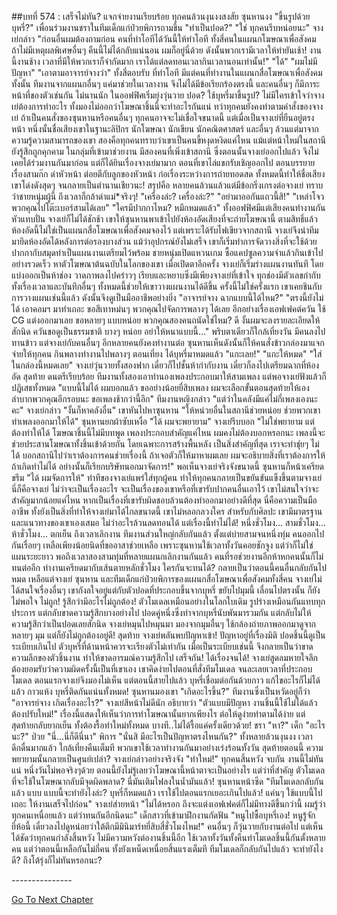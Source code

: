 ##บทที่ 574 : เสร็จไม่ทัน?
แจกจ่ายงานเรียบร้อย
ทุกคนล้วนงุนงงสงสัย
ซุนหานงง "ขึ้นรูปด้วยบุหรี่?"
เพื่อนร่วมงานชราในทีมเด็กแก่ป่วยพิการถามขึ้น "ทำเป็นปอด?"
"ใช่ ทุกคนรีบหน่อยนะ" จางเย่กล่าว "ก่อนอื่นผมต้องถามก่อน คนที่ทำโอทีได้วันนี้ให้ทำโอที ทั้งสี่คนในแผนกโฆษณาเพื่อสังคม ถ้าไม่มีเหตุผลพิเศษอื่นๆ คืนนี้ไม่ได้กลับแน่นอน ผมก็อยู่นี่ด้วย ดังนั้นพวกเรามีเวลาให้ทำยันเช้า! งานนี้งานช้าง เวลาที่มีให้พวกเราก็จำกัดมาก เราได้แต่ลดทอนเวลากินเวลานอนเท่านั้น!"
"ได้"
"ผมไม่มีปัญหา"
"เอาตามอาจารย์จางว่า"
ทั้งสี่ตอบรับ
ที่ทำโอที มีแต่คนที่ทำงานในแผนกสื่อโฆษณาเพื่อสังคมทั้งนั้น ทีมงานจากแผนกอื่นๆ แค่มาช่วยในเวลางาน จึงไม่ได้มีข้อเรียกร้องตรงนี้ และคนอื่นๆ ก็มีภาระหน้าที่ของตัวเช่นกัน
ไม่นานนัก ในออฟฟิศเริ่มยุ่งวุ่นวาย
ปอด?
ใช้บุหรี่มาขึ้นรูป?
ไม่มีใครเข้าใจว่าจางเย่ต้องการทำอะไร ทั้งมองไม่ออกว่าโฆษณาชิ้นนี้จะทำอะไรกันแน่ ทว่าทุกคนยังคงทำตามคำสั่งของจางเย่ ถ้าเป็นคนสั่งของซุนหานหรือคนอื่นๆ ทุกคนอาจจะไม่เชื่อใจขนาดนี้ แต่เมื่อเป็นจางเย่ที่ยืนอยู่ตรงหน้า หนึ่งนั้นชื่อเสียงเขาในฐานะลิปิกร นักโฆษณา นักเขียน นักคณิตศาสตร์ และอื่นๆ ล้วนแต่มาจากความรู้ความสามารถของเขา สองคือทุกคนทราบว่าเขาเป็นคนขี้หงุดหงิดแค่ไหน แม้แต่หน้าใหม่ในสถานียังรู้สึกถูกคุกคาม ในกลุ่มที่เข้ามาช่วยงาน มีสองคนที่เพิ่งเข้าสถานี ซึ่งตอนนั้นจางเย่ออกไปแล้ว จึงไม่เคยได้ร่วมงานกันมาก่อน แต่ก็ได้ยินเรื่องจางเย่มามาก ตอนที่เขาไล่แขกรับเชิญออกไป ตอนบรรยายเรื่องสามก๊ก ด่าหัวหน้า ต่อยตีกับลูกของหัวหน้า ก่อเรื่องระหว่างการถ่ายทอดสด ทั้งหมดนี้ทำให้ชื่อเสียงเขาโด่งดังสุดๆ จนกลายเป็นตำนานเชียวนะ!
สรุปคือ หลายคนล้วนแล้วแต่มีข้อกริ่งเกรงต่อจางเย่ ทราบว่าชายหนุ่มผู้นี้ ถึงเวลาก็กล้าด่าแม่*จริงๆ!
"เครื่องล่ะ? เครื่องล่ะ?"
"อย่ามาออกันแถวนี้สิ!"
"เหล่าโจว พวกคุณไปโต๊ะเบอร์สามได้เลย"
"ใครมีปากกาไหม? หมึกหมดแล้ว"
ทั้งออฟฟิศมีแต่เสียงคนทำงานกันหัวแทบปั่น จางเย่ก็ไม่ได้ชักช้า เขาให้ซุนหานพาเข้าไปยังห้องอัดเสียงที่จะถ่ายโฆษณานี้ ตามสิทธิ์แล้ว ห้องอัดนี้ไม่ใช่เป็นแผนกสื่อโฆษณาเพื่อสังคมจองไว้ แต่เพราะได้รับไฟเขียวจากสถานี จางเย่จึงนำทีมมายึดห้องอัดได้หลังการต่อรองบางส่วน แม้ว่าอุปกรณ์ยังไม่เสร็จ เขาก็เริ่มทำการจัดวางสิ่งที่จะใช้ด้วยปากกากับสมุดทำเป็นแผนงานเตรียมไว้พร้อม
ชายหนุ่มเปิดแหวนเกม ซื้อแคปซูลความจำแล้วกินเข้าไปอย่างรวดเร็ว หาตัวโฆษณาต้นฉบับในโลกของเขา เมื่อเปิดตาอีกครั้ง จางเย่ก็เริ่มร่างแผนงานทันที โดยแบ่งออกเป็นห้าช่อง วาดภาพลงไปคร่าวๆ เรียบและหยาบซึ่งมีเพียงจางเย่ที่เข้าใจ ทุกช่องมีตัวเลขกำกับ ทั้งเรื่องเวลาและบันทึกอื่นๆ ทั้งหมดนี้ช่วยให้เขาวางแผนงานได้ดีขึ้น ครั้งนี้ไม่ใช่ครั้งแรก เขาเคยชินกับการวางแผนเช่นนี้แล้ว ดังนั้นจึงดูเป็นมืออาชีพอย่างยิ่ง
"อาจารย์จาง ฉากแบบนี้ได้ไหม?"
"ตรงนี้ยังไม่ได้ เอาคอมฯ มาทำเถอะ ขอสีเทาหม่นๆ พวกคุณไปจัดการพลางๆ ได้เลย อีกอย่างเรื่องเอฟเฟคต์ควัน ใช้ CG แต่งออกมาเลย ขอหลายๆ แบบหน่อย พวกคุณสองคนถนัดใช่ไหม? ดี งั้นผมจะลงรายละเอียดให้สักนิด ควันขอดูเป็นธรรมชาติ บางๆ หน่อย อย่าให้หนาแบบนี้..."
พริบตาเดียวก็ใกล้เที่ยงวัน
มีคนลงไปทานข้าว แต่จางเย่กับคนอื่นๆ อีกหลายคนยังคงทำงานต่อ ซุนหานเห็นดังนั้นก็ให้คนสั่งข้าวกล่องมาแจกจ่ายให้ทุกคน กินพลางทำงานไปพลางๆ
ตอนเที่ยง
ได้บุหรี่มาหมดแล้ว
"แกะเลย!"
"แกะให้หมด"
"ใส่ในกล่องนี้หมดเลย"
จางเย่วุ่นวายทั้งสองฟาก เดี๋ยวก็ไปชั้นห้ากำกับงาน เดี๋ยวก็ลงไปเตรียมฉากที่ห้องอัด
สุดท้าย ดนตรีเรียบร้อย ทีมงานทั้งสองเอาทำนองเพลงประกอบมาให้สามเพลง แต่พอจางเย่ฟังแล้วก็ปฏิเสธทั้งหมด "แบบนี้ไม่ได้ ผมบอกแล้ว ขออย่างน้อยยี่สิบเพลง ผมจะเลือกขั้นตอนสุดท้ายให้เอง ลำบากพวกคุณอีกรอบนะ ขอเพลงช้ากว่านี้อีก"
ทีมงานหญิงกล่าว "แต่ว่าในคลังมีแค่ไม่กี่เพลงเองนะคะ"
จางเย่กล่าว "งั้นก็หาคลังอื่น" เขาหันไปหาซุนหาน "ให้หน่วยอื่นในสถานีช่วยหน่อย ช่วยพวกเขาทำเพลงออกมาให้ได้"
ซุนหานยกผ้าซับเหงื่อ "ได้ ผมจะพยายาม"
จางเย่รีบบอก "ไม่ใช่พยายาม แต่ต้องทำให้ได้ โฆษณาชิ้นนี้ไม่มีบทพูด เพลงประกอบสำคัญแค่ไหน ผมคงไม่ต้องบอกหรอกนะ เพลงนี้จะช่วยประสานโฆษณาทั้งชิ้นเข้าด้วยกัน โดยเฉพาะการสร้างพื้นหลัง เป็นสิ่งสำคัญที่สุด เราจะทำชุ่ยๆ ไม่ได้ บอกสถานีไปว่าเราต้องการคนช่วยเรื่องนี้ ถ้าเจอตัวก็ให้มาหาผมเลย ผมจะอธิบายสิ่งที่เราต้องการให้ ถ้าเกิดทำไม่ได้ อย่างนั้นก็เรียกบริษัทนอกมาจัดการ!"
พอเห็นจางเย่จริงจังขนาดนี้ ซุนหานก็หน้าเครียดขรึม "ได้ ผมจัดการให้"
ท่าทีของจางเย่แพร่ใส่ทุกผู้คน ทำให้ทุกคนกลายเป็นขยันขันแข็งขึ้นตามจางเย่
นี่ก็คือจางเย่ ไม่ว่าจะเป็นเรื่องอะไร จะเป็นเรื่องของเขาหรือที่เขารับปากคนอื่นเอาไว้ เขาไม่สนใจว่าจะสำคัญมากน้อยแค่ไหน หากเป็นเรื่องที่เขารับผิดชอบล้วนต้องทำออกมาอย่างดีที่สุด นี่คือความเป็นมืออาชีพ ทั้งยังเป็นสิ่งที่ทำให้จางเย่มาได้ไกลขนาดนี้ เขาไม่หลอกลวงใคร สำหรับกับศิลปะ เขามีมาตรฐานและแนวทางของเขาเองเสมอ ไม่ว่าอะไรล้วนลดทอนได้ แต่เรื่องนี้ทำไม่ได้!
หนึ่งชั่วโมง…
สามชั่วโมง…
ห้าชั่วโมง…
ตกเย็น ถึงเวลาเลิกงาน
ทีมงานส่วนใหญ่กลับกันแล้ว ตั้งแต่บ่ายสามจนหนึ่งทุ่ม คนออกไปกันเรื่อยๆ เหลือเพียงน้อยนิดที่ขออาสาช่วยเหลือ เพราะซุนหานใช้เวลาทั้งวันคอยชักจูง แต่ว่าก็ไม่ใช่แผนระยะยาว พอถึงเวลาสองสามทุ่มที่หลายแผนกเลิกงานกันแล้ว คนที่รอช่วยงานอีกห้าหกคนนั้นก็ไม่ทนต่ออีก ทำงานเครียดมากับเส้นตายหลักชั่วโมง ใครกันจะทนได้?
กลายเป็นว่าตอนนี้คนอื่นกลับกันไปหมด
เหลือแต่จางเย่ ซุนหาน และทีมเด็กแก่ป่วยพิการของแผนกสื่อโฆษณาเพื่อสังคมทั้งสี่คน
จางเย่ไม่ได้สนใจเรื่องอื่นๆ เขากังลใจอยู่แต่กับตัวปอดที่ประกอบขึ้นจากบุหรี่ ขยับไปมุมนี้ เลื่อนไปตรงนั้น ก็ยังไม่พอใจ
ไม่ถูก!
รู้สึกว่ามีอะไรไม่ถูกต้อง!
ตัวโมเดลเหมือนอย่างในโลกใบเดิม รูปร่างเหมือนกันแทบทุกประการ แต่กลับขาดความรู้สึกบางอย่างไป ปอดคู่หนึ่งซึ่งทำจากบุหรี่นับพันมารวมกัน แต่กลับไม่ให้ความรู้สึกว่าเป็นปอดเลยสักนิด จางเย่หมุนไปหมุนมา มองจากมุมอื่นๆ ใช้กล้องถ่ายภาพออกมาดูจากหลายๆ มุม แต่ก็ยังไม่ถูกต้องอยู่ดี!
สุดท้าย จางเย่พลันพบปัญหาเข้า!
ปัญหาอยู่ที่เรื่องมิติ ปอดชิ้นนี้ดูเป็นระเบียบเกินไป ตัวบุหรี่ที่ด้านหน้าควรจะเรียงตัวไม่เท่ากัน เมื่อเป็นระเบียบเช่นนี้ จึงกลายเป็นว่าขาดความลึกของตัวชิ้นงาน ทำให้ขาดอารมณ์ความรู้สึกไป
เสร็จกัน!
ได้เรื่องจนได้!
จางเย่สูดลมหายใจลึก ต้องยอมรับว่าความผิดครั้งนี้เป็นที่เขาเอง เขาคิดง่ายไปตอนที่สั่งทีมโมเดล จนละเลยเวลาที่ประกอบโมเดล ตอนแรกจางเย่จึงมองไม่เห็น แต่ตอนนี้สายไปแล้ว บุหรี่เชื่อมต่อกันด้วยกาว แก้ไขอะไรก็ไม่ได้แล้ว กาวแห้ง บุหรี่ติดกันแน่นทั้งหมด!
ซุนหานมองเขา "เกิดอะไรขึ้น?"
ทีมงานซึ่งเป็นหวัดอยู่ก็ว่า "อาจารย์จาง เกิดเรื่องอะไร?"
จางเย่สีหน้าไม่ดีนัก อธิบายว่า "ตัวแบบมีปัญหา งานชิ้นนี้ใช้ไม่ได้แล้ว ต้องปรับใหม่!" เรื่องนี้แสดงให้เห็นว่าการทำโฆษณานั้นยากเพียงไร ต่อให้ดูง่ายทำตามได้ง่าย แต่สุดท้ายกลับยากเย็น ทั้งต้องรื้อทำใหม่ทั้งหมด บางที..ไม่ได้รื้อแค่ครั้งเดียวด้วย!
ชรา "หา?"
เด็ก "อะไรนะ?"
ป่วย "นี่...นี่ก็ดีนี่นา"
พิการ "นั่นสิ มีอะไรเป็นปัญหาตรงไหนกัน?"
ทั้งหลายล้วนงุนงง
เวลาดึกดื่นมากแล้ว ใกล้เที่ยงคืนเต็มที พวกเขาใช้เวลาทำงานกันมาอย่างเร่งร้อนทั้งวัน สุดท้ายตอนนี้ ความพยายามนั้นกลายเป็นศูนย์เปล่า?
จางเย่กล่าวอย่างจริงจัง "ทำใหม่!"
ทุกคนสิ้นหวัง จบกัน งานนี้ไม่ทันแน่ หนึ่งวันไม่พอจริงๆด้วย ตอนนี้ยังไม่รู้เลยว่าโฆษณานี้หน้าตาจะเป็นอย่างไร แต่ว่าที่สำคัญ ตัวโมเดลที่จะใช้ในโฆษณากลับมีจุดผิดพลาด? นี่มันเติมไฟลงในน้ำมันแล้ว!
ซุนหานหน้าซีด "ทีมโมเดลกลับกันแล้ว แบบ แบบนี้จะทำยังไงล่ะ? บุหรี่ก็หมดแล้ว เราใช้ไปตอนแรกเยอะเกินไปแล้ว! แค่นๆ ใช้แบบนี้ไปเถอะ ให้งานเสร็จไปก่อน"
จางเย่ส่ายหน้า "ไม่ได้หรอก ถึงจะแต่งเอฟเฟคต์ก็ไม่มีทางดีขึ้นกว่านี้ ผมรู้ว่าทุกคนเหนื่อยแล้ว แต่ว่าทนกันอีกนิดนะ"
เด็กสาวที่เข้ามาฝึกงานกัดฟัน "หนูไปซื้อบุหรี่เอง! หนูรู้จักยี่ห้อนี้ เดี๋ยวลงไปดูหน่อยว่าใต้ตึกมีมินิมาร์ทยี่สิบสี่ชั่วโมงไหม!"
คนอื่นๆ ก็วุ่นวายกับงานต่อไป แต่เห็นได้ชัดว่าทุกคนกำลังสิ้นหวัง ไม่มีความหวังต่องานชิ้นนี้อีก ใช้เวลาทั้งวันทั้งคืนทำโมเดลชิ้นนี้กันตั้งหลายคน แต่ว่าตอนนี้เหลือกันไม่กี่คน ทั้งยังเหน็ดเหนื่อยสิ้นแรงเต็มที ทีมโมเดลก็กลับกันไปแล้ว จะทำยังไงดี? ถึงโต้รุ่งก็ไม่ทันหรอกนะ?






*-*-*-*-*-*-*-*-*-*-*-*-*-*-*-*






[Go To Next Chapter]( ./75.md)